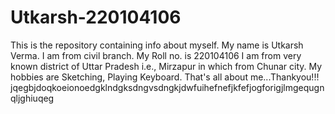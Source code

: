 # Utkarsh-220104106
This is the repository containing info about myself.
My name is Utkarsh Verma.
I am from civil branch.
My Roll no. is 220104106
I am from very known district of Uttar Pradesh i.e., Mirzapur in which from Chunar city.
My hobbies are Sketching, Playing Keyboard.
That's all about me...Thankyou!!!
jqegbjdoqkoeionoedgklndgksdngvsdngkjdwfuihefnefjkfefjogforigjlmgequgnqljghiuqeg
